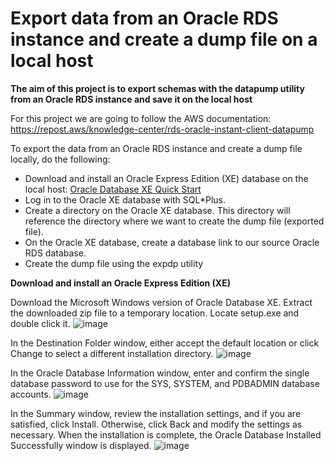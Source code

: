 # Export data from an Oracle RDS instance and create a dump file on a local host
<strong>The aim of this project is to export schemas with the datapump utility from an Oracle RDS instance and save it on the local host</strong>

For this project we are going to follow the AWS documentation: https://repost.aws/knowledge-center/rds-oracle-instant-client-datapump

To export the data from an Oracle RDS instance and create a dump file locally, do the following:
  - Download and install an Oracle Express Edition (XE) database on the local host: [Oracle Database XE Quick Start](https://www.oracle.com/za/database/technologies/appdev/xe/quickstart.html)
  - Log in to the Oracle XE database with SQL*Plus.
  - Create a directory on the Oracle XE database. This directory will reference the directory where we want to create the dump file (exported file).
  - On the Oracle XE database, create a database link to our source Oracle RDS database.
  - Create the dump file using the expdp utility

<strong>Download and install an Oracle Express Edition (XE)</strong>

Download the Microsoft Windows version of Oracle Database XE. Extract the downloaded zip file to a temporary location. Locate setup.exe and double click it.
![image](https://github.com/MyC1oudRepo/Repository/assets/151183434/f6f63d94-76df-4b52-9b3a-2f4ebb017b1a)

In the Destination Folder window, either accept the default location or click Change to select a different installation directory.
![image](https://github.com/MyC1oudRepo/Repository/assets/151183434/cbd190a9-59b7-417f-89fb-5e225420e08e)

In the Oracle Database Information window, enter and confirm the single database password to use for the SYS, SYSTEM, and PDBADMIN database accounts.
![image](https://github.com/MyC1oudRepo/Repository/assets/151183434/4c89ab4b-99c7-4993-b118-30fc6a2df6dd)

In the Summary window, review the installation settings, and if you are satisfied, click Install. Otherwise, click Back and modify the settings as necessary. When the installation is complete, the Oracle Database Installed Successfully window is displayed.
![image](https://github.com/MyC1oudRepo/Repository/assets/151183434/135aba69-101e-4124-b50e-ca899e81a222)

